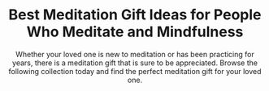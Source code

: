 ---
layout: post
title: Best Meditation Gift Ideas for People Who Meditate and Mindfulness
subtitle: Whether your loved one is new to meditation or has been practicing for years, there is a meditation gift that is sure to be appreciated. Browse the following collection today and find the perfect meditation gift for your loved one.
header-img: "img/post/2023/09/copied/meditation-gifts.jpg"
header-style: text
permalink: "/meditation-gifts/"
catalog: true
tags:
  - Recipients 
  - Men
---   